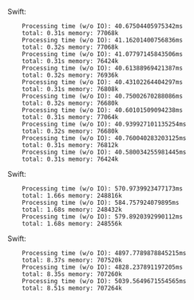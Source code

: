 Swift:

        Processing time (w/o IO): 40.67504405975342ms
        total: 0.31s memory: 77068k
        Processing time (w/o IO): 41.16201400756836ms
        total: 0.32s memory: 77068k
        Processing time (w/o IO): 41.07797145843506ms
        total: 0.31s memory: 76424k
        Processing time (w/o IO): 40.61388969421387ms
        total: 0.32s memory: 76936k
        Processing time (w/o IO): 40.43102264404297ms
        total: 0.31s memory: 76808k
        Processing time (w/o IO): 40.75002670288086ms
        total: 0.32s memory: 76680k
        Processing time (w/o IO): 40.60101509094238ms
        total: 0.31s memory: 77064k
        Processing time (w/o IO): 40.939927101135254ms
        total: 0.32s memory: 76680k
        Processing time (w/o IO): 40.760040283203125ms
        total: 0.31s memory: 76812k
        Processing time (w/o IO): 40.580034255981445ms
        total: 0.31s memory: 76424k

Swift:

        Processing time (w/o IO): 570.9739923477173ms
        total: 1.66s memory: 248816k
        Processing time (w/o IO): 584.757924079895ms
        total: 1.68s memory: 248432k
        Processing time (w/o IO): 579.8920392990112ms
        total: 1.68s memory: 248556k

Swift:

        Processing time (w/o IO): 4897.7789878845215ms
        total: 8.37s memory: 707520k
        Processing time (w/o IO): 4828.237891197205ms
        total: 8.35s memory: 707260k
        Processing time (w/o IO): 5039.5649671554565ms
        total: 8.51s memory: 707264k
